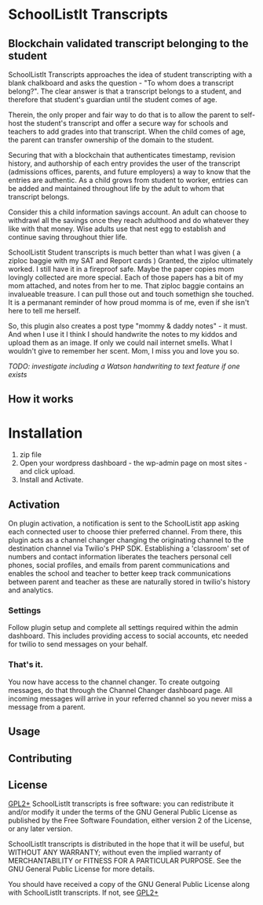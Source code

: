 # SchoolListIt Transcripts

## Blockchain validated transcript belonging to the student
SchoolListIt Transcripts approaches the idea of student transcripting with a blank chalkboard and asks the question - "To whom does a transcript belong?". The clear answer is that a transcript belongs to a student, and therefore that student's guardian until the student comes of age. 

Therein, the only proper and fair way to do that is to allow the parent to self-host the student's transcript and offer a secure way for schools and teachers to add grades into that transcript. When the child comes of age, the parent can transfer ownership of the domain to the student. 

Securing that with a blockchain that authenticates timestamp, revision history, and authorship of each entry provides the user of the transcript (admissions offices, parents, and future employers) a way to know that the entries are authentic. As a child grows from student to worker, entries can be added and maintained throughout life by the adult to whom that transcript belongs. 

Consider this a child information savings account. An adult can choose to withdrawl all the savings once they reach adulthood and do whatever they like with that money. Wise adults use that nest egg to establish and continue saving throughout thier life.

SchoolListit Student transcripts is much better than what I was given ( a ziploc baggie with my SAT and Report cards ) Granted, the ziploc ultimately worked. I still have it in a fireproof safe. Maybe the paper copies mom lovingly collected are more special. Each of those papers has a bit of my mom attached, and notes from her to me. That ziploc baggie contains an invalueable treasure. I can pull those out and touch somethign she touched. It is a permanant reminder of how proud momma is of me, even if she isn't here to tell me herself. 

So, this plugin also creates a post type "mommy & daddy notes" - it must. And when I use it I think I should handwrite the notes to my kiddos and upload them as an image. If only we could nail internet smells. What I wouldn't give to remember her scent. Mom, I miss you and love you so. 

*TODO: investigate including a *Watson handwriting to text* feature if one exists*


## How it works


# Installation

1.  zip file
2. Open your wordpress dashboard - the wp-admin page on most sites - and click upload.
3. Install and Activate.

## Activation
On plugin activation, a notification is sent to the SchoolListit app asking each connected user to choose thier preferred channel. From there, this plugin acts as a channel changer changing the originating channel to the destination channel via Twilio's PHP SDK. Establishing a 'classroom' set of numbers and contact information liberates the teachers personal cell phones, social profiles, and emails from parent communications and enables the school and teacher to better keep track communications between parent and teacher as these are naturally stored in twilio's history and analytics. 

### Settings
Follow plugin setup and complete all settings required within the admin dashboard. This includes providing access to social accounts, etc needed for twilio to send messages on your behalf. 

### That's it.
You now have access to the channel changer. To create outgoing messages, do that through the Channel Changer dashboard page. All incoming messages will arrive in your referred channel so you never miss a message from a parent.

## Usage



## Contributing


## License
[GPL2+](http://www.gnu.org/licenses/gpl-3.0.html) 
 SchoolListIt transcripts is free software: you can redistribute it and/or modify
 it under the terms of the GNU General Public License as published by
 the Free Software Foundation, either version 2 of the License, or
 any later version.

SchoolListIt transcripts is distributed in the hope that it will be useful,
 but WITHOUT ANY WARRANTY; without even the implied warranty of
 MERCHANTABILITY or FITNESS FOR A PARTICULAR PURPOSE. See the
 GNU General Public License for more details.

 You should have received a copy of the GNU General Public License
 along with SchoolListIt transcripts. If not, see [GPL2+](http://www.gnu.org/licenses/gpl-3.0.html) 
